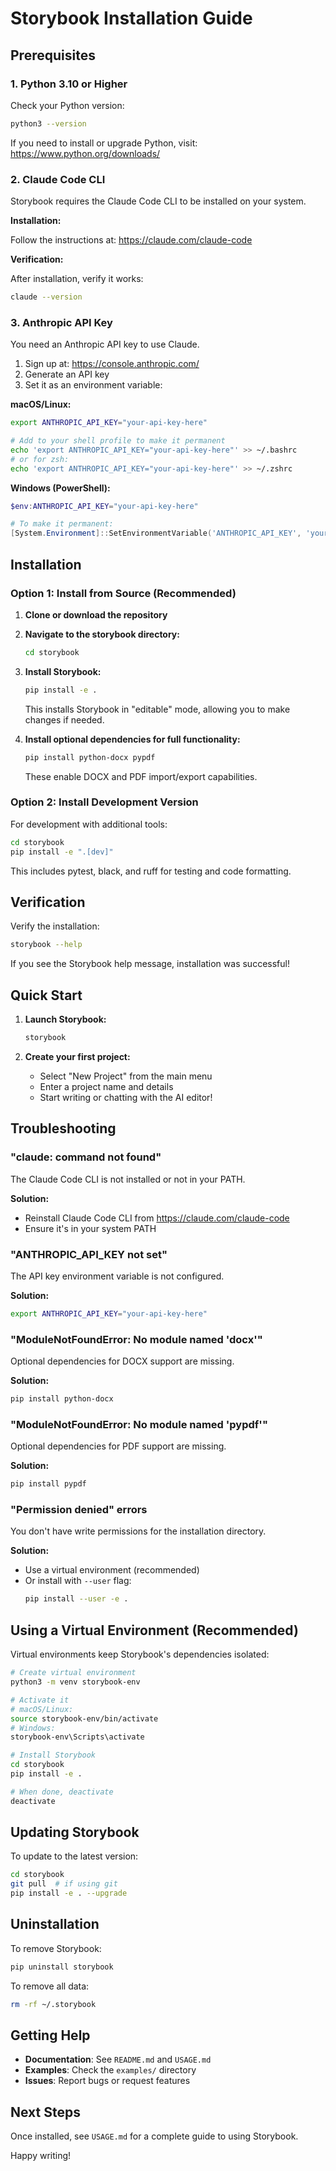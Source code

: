 # Storybook Installation Guide

## Prerequisites

### 1. Python 3.10 or Higher

Check your Python version:
```bash
python3 --version
```

If you need to install or upgrade Python, visit: https://www.python.org/downloads/

### 2. Claude Code CLI

Storybook requires the Claude Code CLI to be installed on your system.

**Installation:**

Follow the instructions at: https://claude.com/claude-code

**Verification:**

After installation, verify it works:
```bash
claude --version
```

### 3. Anthropic API Key

You need an Anthropic API key to use Claude.

1. Sign up at: https://console.anthropic.com/
2. Generate an API key
3. Set it as an environment variable:

**macOS/Linux:**
```bash
export ANTHROPIC_API_KEY="your-api-key-here"

# Add to your shell profile to make it permanent
echo 'export ANTHROPIC_API_KEY="your-api-key-here"' >> ~/.bashrc
# or for zsh:
echo 'export ANTHROPIC_API_KEY="your-api-key-here"' >> ~/.zshrc
```

**Windows (PowerShell):**
```powershell
$env:ANTHROPIC_API_KEY="your-api-key-here"

# To make it permanent:
[System.Environment]::SetEnvironmentVariable('ANTHROPIC_API_KEY', 'your-api-key-here', 'User')
```

## Installation

### Option 1: Install from Source (Recommended)

1. **Clone or download the repository**

2. **Navigate to the storybook directory:**
   ```bash
   cd storybook
   ```

3. **Install Storybook:**
   ```bash
   pip install -e .
   ```

   This installs Storybook in "editable" mode, allowing you to make changes if needed.

4. **Install optional dependencies for full functionality:**
   ```bash
   pip install python-docx pypdf
   ```

   These enable DOCX and PDF import/export capabilities.

### Option 2: Install Development Version

For development with additional tools:

```bash
cd storybook
pip install -e ".[dev]"
```

This includes pytest, black, and ruff for testing and code formatting.

## Verification

Verify the installation:

```bash
storybook --help
```

If you see the Storybook help message, installation was successful!

## Quick Start

1. **Launch Storybook:**
   ```bash
   storybook
   ```

2. **Create your first project:**
   - Select "New Project" from the main menu
   - Enter a project name and details
   - Start writing or chatting with the AI editor!

## Troubleshooting

### "claude: command not found"

The Claude Code CLI is not installed or not in your PATH.

**Solution:**
- Reinstall Claude Code CLI from https://claude.com/claude-code
- Ensure it's in your system PATH

### "ANTHROPIC_API_KEY not set"

The API key environment variable is not configured.

**Solution:**
```bash
export ANTHROPIC_API_KEY="your-api-key-here"
```

### "ModuleNotFoundError: No module named 'docx'"

Optional dependencies for DOCX support are missing.

**Solution:**
```bash
pip install python-docx
```

### "ModuleNotFoundError: No module named 'pypdf'"

Optional dependencies for PDF support are missing.

**Solution:**
```bash
pip install pypdf
```

### "Permission denied" errors

You don't have write permissions for the installation directory.

**Solution:**
- Use a virtual environment (recommended)
- Or install with `--user` flag:
  ```bash
  pip install --user -e .
  ```

## Using a Virtual Environment (Recommended)

Virtual environments keep Storybook's dependencies isolated:

```bash
# Create virtual environment
python3 -m venv storybook-env

# Activate it
# macOS/Linux:
source storybook-env/bin/activate
# Windows:
storybook-env\Scripts\activate

# Install Storybook
cd storybook
pip install -e .

# When done, deactivate
deactivate
```

## Updating Storybook

To update to the latest version:

```bash
cd storybook
git pull  # if using git
pip install -e . --upgrade
```

## Uninstallation

To remove Storybook:

```bash
pip uninstall storybook
```

To remove all data:

```bash
rm -rf ~/.storybook
```

## Getting Help

- **Documentation**: See `README.md` and `USAGE.md`
- **Examples**: Check the `examples/` directory
- **Issues**: Report bugs or request features

## Next Steps

Once installed, see `USAGE.md` for a complete guide to using Storybook.

Happy writing!
